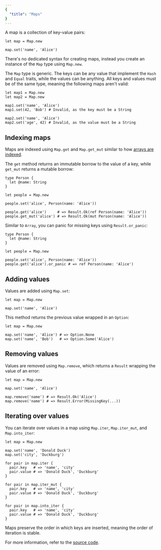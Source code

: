 ```yaml
---
{
  "title": "Maps"
}
---
```


A map is a collection of key-value pairs:

```inko
let map = Map.new

map.set('name', 'Alice')
```

There's no dedicated syntax for creating maps, instead you create an instance of
the `Map` type using `Map.new`.

The `Map` type is generic. The keys can be any value that implement the `Hash`
and `Equal` traits, while the values can be anything. All keys and values must
be of the same type, meaning the following maps aren't valid:

```inko
let map1 = Map.new
let map2 = Map.new

map1.set('name', 'Alice')
map1.set(42, 'Bob') # Invalid, as the key must be a String

map2.set('name', 'Alice')
map2.set('age', 42) # Invalid, as the value must be a String
```

## Indexing maps

Maps are indexed using `Map.get` and `Map.get_mut` similar to how [arrays are
indexed](../arrays#indexing-arrays).

The `get` method returns an immutable borrow to the value of a key, while
`get_mut` returns a mutable borrow:

```inko
type Person {
  let @name: String
}

let people = Map.new

people.set('alice', Person(name: 'Alice'))

people.get('alice')     # => Result.Ok(ref Person(name: 'Alice'))
people.get_mut('alice') # => Result.Ok(mut Person(name: 'Alice'))
```

Similar to `Array`, you can panic for missing keys using `Result.or_panic`:

```inko
type Person {
  let @name: String
}

let people = Map.new

people.set('alice', Person(name: 'Alice'))
people.get('alice').or_panic # => ref Person(name: 'Alice')
```

## Adding values

Values are added using `Map.set`:

```inko
let map = Map.new

map.set('name', 'Alice')
```

This method returns the previous value wrapped in an `Option`:

```inko
let map = Map.new

map.set('name', 'Alice') # => Option.None
map.set('name', 'Bob')   # => Option.Some('Alice')
```

## Removing values

Values are removed using `Map.remove`, which returns a `Result` wrapping the
value of an error:

```inko
let map = Map.new

map.set('name', 'Alice')

map.remove('name') # => Result.Ok('Alice')
map.remove('name') # => Result.Error(MissingKey(...))
```

## Iterating over values

You can iterate over values in a map using `Map.iter`, `Map.iter_mut`,
and `Map.into_iter`:

```inko
let map = Map.new

map.set('name', 'Donald Duck')
map.set('city', 'Duckburg')

for pair in map.iter {
  pair.key   # => 'name', 'city'
  pair.value # => 'Donald Duck', 'Duckburg'
}

for pair in map.iter_mut {
  pair.key   # => 'name', 'city'
  pair.value # => 'Donald Duck', 'Duckburg'
}

for pair in map.into_iter {
  pair.key   # => 'name', 'city'
  pair.value # => 'Donald Duck', 'Duckburg'
}
```

Maps preserve the order in which keys are inserted, meaning the order of
iteration is stable.

For more information, refer to the [source
code](https://github.com/inko-lang/inko/blob/main/std/src/std/map.inko).
